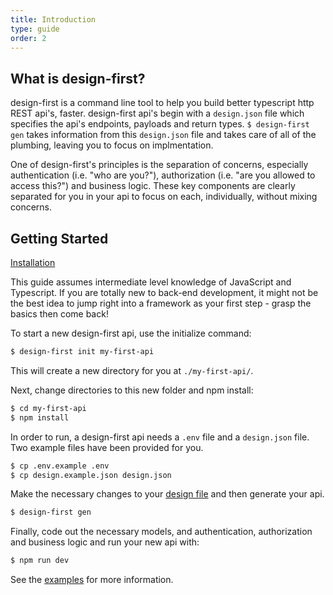 ```yaml
---
title: Introduction
type: guide
order: 2
---
```


## What is design-first?

design-first is a command line tool to help you build better typescript http REST api's, faster. design-first api's begin with a `design.json` file which specifies the api's endpoints, payloads and return types. `$ design-first gen` takes information from this `design.json` file and takes care of all of the plumbing, leaving you to focus on implmentation.

One of design-first's principles is the separation of concerns, especially authentication (i.e. "who are you?"), authorization (i.e. "are you allowed to access this?") and business logic. These key components are clearly separated for you in your api to focus on each, individually, without mixing concerns.

## Getting Started

<a class="button" href="installation.html">Installation</a>

<p class="tip">This guide assumes intermediate level knowledge of JavaScript and Typescript. If you are totally new to back-end development, it might not be the best idea to jump right into a framework as your first step - grasp the basics then come back!</p>

To start a new design-first api, use the initialize command:

```bash
$ design-first init my-first-api
```

This will create a new directory for you at `./my-first-api/`.

Next, change directories to this new folder and npm install:

```bash
$ cd my-first-api
$ npm install
```

In order to run, a design-first api needs a `.env` file and a `design.json` file. Two example files have been provided for you.

```bash
$ cp .env.example .env
$ cp design.example.json design.json
```

Make the necessary changes to your [design file](design-file.html) and then generate your api.

```bash
$ design-first gen
```

Finally, code out the necessary models, and authentication, authorization and business logic and run your new api with:

```bash
$ npm run dev
```

See the [examples](examples.html) for more information.
